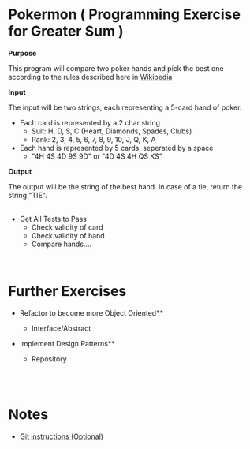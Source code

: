 # Pokermon ( Programming Exercise for Greater Sum )

**Purpose**

This program will compare two poker hands and pick the best one according to the rules described here in [Wikipedia](https://en.wikipedia.org/wiki/List_of_poker_hands)


**Input**

The input will be two strings, each representing a 5-card hand of poker.

* Each card is represented by a 2 char string
  * Suit: H, D, S, C (Heart, Diamonds, Spades, Clubs) 
  * Rank: 2, 3, 4, 5, 6, 7, 8, 9, 10, J, Q, K, A
* Each hand is represented by 5 cards, seperated by a space
  * "4H 4S 4D 9S 9D" or "4D 4S 4H QS KS"


**Output**

The output will be the string of the best hand.  In case of a tie, return the string "TIE".
<br /><br />


* Get All Tests to Pass  
  * Check validity of card
  * Check validity of hand
  * Compare hands....
<br />



# Further Exercises

* Refactor to become more Object Oriented**
  * Interface/Abstract

* Implement Design Patterns**
  * Repository
  

<br /><br />
# Notes
* [Git instructions (Optional)](git_instructions.md)



